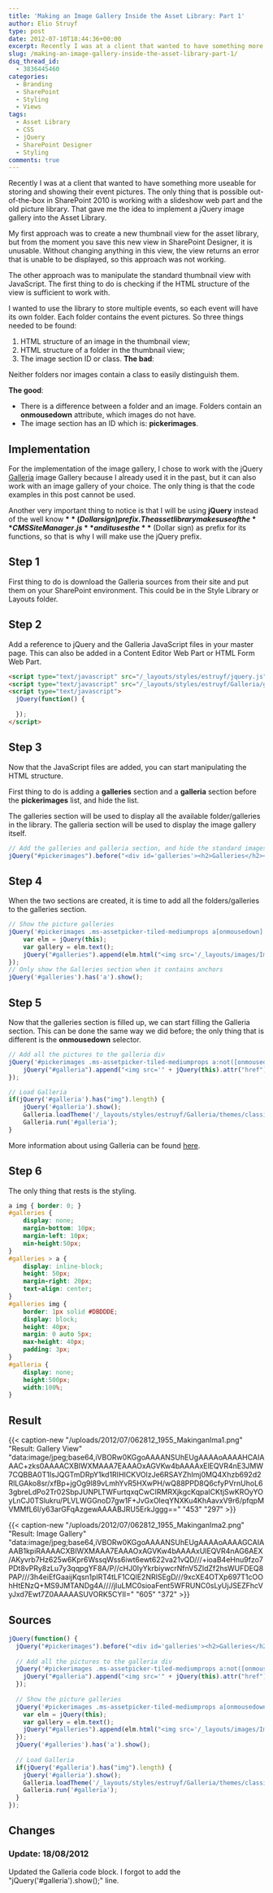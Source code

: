 ```yaml
---
title: 'Making an Image Gallery Inside the Asset Library: Part 1'
author: Elio Struyf
type: post
date: 2012-07-10T18:44:36+00:00
excerpt: Recently I was at a client that wanted to have something more useable for storing and showing their event pictures. The only thing that is possible out-of-the-box in SharePoint 2010 is working with a slideshow web part and the old picture library. That gave me the idea to implement a jQuery image gallery into the Asset Library.
slug: /making-an-image-gallery-inside-the-asset-library-part-1/
dsq_thread_id:
  - 3836445460
categories:
  - Branding
  - SharePoint
  - Styling
  - Views
tags:
  - Asset Library
  - CSS
  - jQuery
  - SharePoint Designer
  - Styling
comments: true
---
```


Recently I was at a client that wanted to have something more useable for storing and showing their event pictures. The only thing that is possible out-of-the-box in SharePoint 2010 is working with a slideshow web part and the old picture library. That gave me the idea to implement a jQuery image gallery into the Asset Library.

My first approach was to create a new thumbnail view for the asset library, but from the moment you save this new view in SharePoint Designer, it is unusable. Without changing anything in this view, the view returns an error that is unable to be displayed, so this approach was not working.

The other approach was to manipulate the standard thumbnail view with JavaScript. The first thing to do is checking if the HTML structure of the view is sufficient to work with.

I wanted to use the library to store multiple events, so each event will have its own folder. Each folder contains the event pictures. So three things needed to be found:

1.  HTML structure of an image in the thumbnail view;
2.  HTML structure of a folder in the thumbnail view;
3.  The image section ID or class.
**The bad**:

Neither folders nor images contain a class to easily distinguish them.

**The good**:

*   There is a difference between a folder and an image. Folders contain an **onmousedown** attribute, which images do not have.
*   The image section has an ID which is: **pickerimages**.

## Implementation

For the implementation of the image gallery, I chose to work with the jQuery [Galleria](http://galleria.io/) image Gallery because I already used it in the past, but it can also work with an image gallery of your choice. The only thing is that the code examples in this post cannot be used.

Another very important thing to notice is that I will be using **jQuery** instead of the well know **$** (Dollar sign) prefix. The asset library makes use of the **CMSSiteManager.js** and it uses the **$** (Dollar sign) as prefix for its functions, so that is why I will make use the jQuery prefix.

## Step 1

First thing to do is download the Galleria sources from their site and put them on your SharePoint environment. This could be in the Style Library or Layouts folder.

## Step 2

Add a reference to jQuery and the Galleria JavaScript files in your master page. This can also be added in a Content Editor Web Part or HTML Form Web Part.


```html
<script type="text/javascript" src="/_layouts/styles/estruyf/jquery.js"></script>
<script type="text/javascript" src="/_layouts/styles/estruyf/Galleria/galleria-1.2.7.min.js"></script>
<script type="text/javascript">
  jQuery(function() {
    
  });
</script>
```


## Step 3

Now that the JavaScript files are added, you can start manipulating the HTML structure.

First thing to do is adding a **galleries** section and a **galleria** section before the **pickerimages** list, and hide the list.

The galleries section will be used to display all the available folder/galleries in the library. The galleria section will be used to display the image gallery itself.

```javascript
// Add the galleries and galleria section, and hide the standard images	
jQuery("#pickerimages").before("<div id='galleries'><h2>Galleries</h2></div><div id='galleria'></div>").hide();
```


## Step 4

When the two sections are created, it is time to add all the folders/galleries to the galleries section.

```javascript
// Show the picture galleries
jQuery('#pickerimages .ms-assetpicker-tiled-mediumprops a[onmousedown]').each(function() {
	var elm = jQuery(this);
	var gallery = elm.text();
	jQuery("#galleries").append(elm.html("<img src='/_layouts/images/ImagePreviewHH.PNG' alt='Gallery' /><span>"+gallery+"</span>"));
});
// Only show the Galleries section when it contains anchors
jQuery('#galleries').has('a').show();
```


## Step 5

Now that the galleries section is filled up, we can start filling the Galleria section. This can be done the same way we did before; the only thing that is different is the **onmousedown** selector.


```javascript
// Add all the pictures to the galleria div
jQuery('#pickerimages .ms-assetpicker-tiled-mediumprops a:not([onmousedown])').each(function() {
	jQuery("#galleria").append("<img src='" + jQuery(this).attr("href") + "' />");
});

// Load Galleria
if(jQuery('#galleria').has("img").length) {
	jQuery('#galleria').show();
	Galleria.loadTheme('/_layouts/styles/estruyf/Galleria/themes/classic/galleria.classic.min.js');
	Galleria.run('#galleria');
}
```


More information about using Galleria can be found [here](http://galleria.io/docs/getting_started/beginners_guide/).

## Step 6

The only thing that rests is the styling.


```css
a img { border: 0; }
#galleries {
    display: none;
    margin-bottom: 10px;
    margin-left: 10px;
    min-height:50px; 
}
#galleries > a { 
    display: inline-block; 
    height: 50px; 
    margin-right: 20px; 
    text-align: center; 
}
#galleries img {  
    border: 1px solid #DBDDDE;
    display: block;  
    height: 40px;
    margin: 0 auto 5px; 
    max-height: 40px; 
    padding: 3px; 
}
#galleria { 
    display: none; 
    height:500px; 
    width:100%; 
}
```


## Result

{{< caption-new "/uploads/2012/07/062812_1955_MakinganIma1.png" "Result: Gallery View"  "data:image/jpeg;base64,iVBORw0KGgoAAAANSUhEUgAAAAoAAAAHCAIAAAC+zks0AAAACXBIWXMAAA7EAAAOxAGVKw4bAAAAxElEQVR4nE3JMW7CQBBA0T1IsJQGTmDRpY1kd1RIHICKVOlzJe6RSAYZhImj0MQ4Xhzb692d2RlLGAko8sr/xfBp+jgOg9l89vLmhYvR5HXwPH/wQ88PPD8Q6cfyPVrnUhoL63gbreLdPo2Tr02SbpJUNPLTWFurtqxqCwCIRMRXjkgcKqpaICKtjSwKROyYOyLnCJ0TSlukru/PLVLWGGnoD7gw1F+JvGxOleqYNXKu4KhAavxV9r6/pfqpMVMMfL6l/y63arGFqAzgewAAAABJRU5ErkJggg==" "453" "297" >}}

{{< caption-new "/uploads/2012/07/062812_1955_MakinganIma2.png" "Result: Image Gallery"  "data:image/jpeg;base64,iVBORw0KGgoAAAANSUhEUgAAAAoAAAAGCAIAAAB1kpiRAAAACXBIWXMAAA7EAAAOxAGVKw4bAAAAxUlEQVR4nAG6AEX/AKyvrb7Hz625w6Kpr6WssqWss6iwt6ewt622va21vQD///+ioaB4eHnu9fzo7PDt8vPRy8zLu7y3qqpgYF8A/P//cHJ0IyYkrbiywcrNfnV5ZldZf2hsWUFDEQ8PAP///3h4eiEfGaaijKqsn1pIRT4tLF1CQlE2NRISEgD///9xcXE4OTXp697T1cOOhHtENzQ+MS9JMTANDg4A////jIuLMC0sioaFent5WFRUNC0sLyUjJSEZFhcVyJxd7Ewt7Z0AAAAASUVORK5CYII=" "605" "372" >}}

## Sources

```javascript
jQuery(function() {
  jQuery("#pickerimages").before("<div id='galleries'><h2>Galleries</h2></div><div id='galleria'></div>").hide();;
  
  // Add all the pictures to the galleria div
  jQuery('#pickerimages .ms-assetpicker-tiled-mediumprops a:not([onmousedown])').each(function() {
    jQuery("#galleria").append("<img src='" + jQuery(this).attr("href") + "' />");
  });
  
  // Show the picture galleries
  jQuery('#pickerimages .ms-assetpicker-tiled-mediumprops a[onmousedown]').each(function() {
    var elm = jQuery(this);
    var gallery = elm.text();
    jQuery("#galleries").append(elm.html("<img src='/_layouts/images/ImagePreviewHH.PNG' alt='Gallery' /><span>"+gallery+"</span>"));
  });
  jQuery('#galleries').has('a').show();
  
  // Load Galleria
  if(jQuery('#galleria').has("img").length) {
    jQuery('#galleria').show();
    Galleria.loadTheme('/_layouts/styles/estruyf/Galleria/themes/classic/galleria.classic.min.js');
    Galleria.run('#galleria');
  }
});
```

## Changes

### Update: 18/08/2012

Updated the Galleria code block. I forgot to add the "jQuery('#galleria').show();" line.